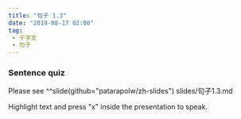 ```yaml
---
title: "句子 1.3"
date: "2019-08-17 02:00"
tag: 
 - 千字文
 - 句子
---
```


### Sentence quiz

Please see ^^slide(github="patarapolw/zh-slides") slides/句子1.3.md

Highlight text and press "x" inside the presentation to speak.
